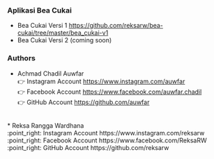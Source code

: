 ### Aplikasi Bea Cukai
- Bea Cukai Versi 1 https://github.com/reksarw/bea-cukai/tree/master/bea_cukai-v1 <br/>
- Bea Cukai Versi 2 (coming soon)<br/>
### Authors
* Achmad Chadil Auwfar<br/>
:point_right: Instagram Account https://www.instagram.com/auwfar<br/>
:point_right: Facebook Account https://www.facebook.com/auwfar.chadil<br/>
:point_right: GitHub Account https://github.com/auwfar<br/>
<br/>
* Reksa Rangga Wardhana<br/>
:point_right: Instagram Account https://www.instagram.com/reksarw<br/>
:point_right: Facebook Account https://www.facebook.com/ReksaRW<br/>
:point_right: GitHub Account https://github.com/reksarw<br/>